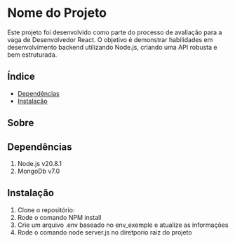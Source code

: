 # Nome do Projeto

Este projeto foi desenvolvido como parte do processo de avaliação para a vaga de Desenvolvedor React. O objetivo é demonstrar habilidades em desenvolvimento backend utilizando Node.js, criando uma API robusta e bem estruturada.

## Índice
- [Dependências](#sobre)
- [Instalação](#instalação)


## Sobre


## Dependências
1. Node.js v20.8.1
2. MongoDb v7.0

## Instalação
1. Clone o repositório:
2. Rode o comando NPM install
3. Crie um arquivo .env baseado no env_exemple e atualize as informações
4. Rode o comando node server.js  no diretporio raiz do projeto

